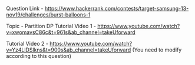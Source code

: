 Question Link - https://www.hackerrank.com/contests/target-samsung-13-nov19/challenges/burst-balloons-1

Topic - Partition DP
Tutorial Video 1 - https://www.youtube.com/watch?v=xwomavsC86c&t=961s&ab_channel=takeUforward

Tutorial Video 2 - https://www.youtube.com/watch?v=Yz4LlDSlkns&t=900s&ab_channel=takeUforward (You need to modify according to this question)